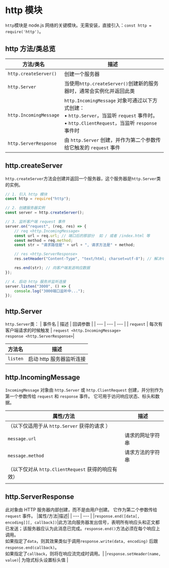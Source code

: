 # http 模块

`http`模块是 node.js 网络的关键模块。无需安装，直接引入：`const http = require('http')`。

## http 方法/类总览

| 方法/类名              | 描述      |
| ---------------------- | --------------------- |
| `http.createServer()`    | 创建一个服务器 |
| `http.Server`          | 当使用`http.createServer()`创建新的服务器时，通常会实例化并返回此类|
| `http.IncomingMessage` | `http.IncomingMessage` 对象可通过以下方式创建：<br>• `http.Server`，当监听 `request` 事件时。<br> • `http.ClientRequest`，当监听 `response` 事件时 |
| `http.ServerResponse` | 由 `http.Server` 创建，并作为第二个参数传给它触发的 `request` 事件 |

## http.createServer

`http.createServer`方法会创建并返回一个服务器，这个服务器是`http.Server`类的实例。

```js
// 1. 引入 http 模块
const http = require("http");

// 2. 创建服务器实例
const server = http.createServer();

// 3. 监听客户端 request 事件
server.on("request", (req, res) => {
	// req <http.IncomingMessage>
	const url = req.url; // 端口后的那部分  如 / 或者 /index.html 等
	const method = req.method;
	const str = "请求路径是" + url + ", 请求方法是" + method;

	// res <http.ServerResponse>
	res.setHeader("Content-Type", "text/html; charset=utf-8"); // 解决中文乱码的情况

	res.end(str); // 向客户端发送响应数据
});

// 4. 启动 http 服务并监听连接
server.listen("3000", () => {
	console.log("3000端口监听中...");
});
```

## http.Server

`http.Server`类：
| 事件名 | 描述 | 回调参数 |
| --- | --- | --- |
| `request` | 每次有客户端请求的时候触发 | `request <http.IncomingMessage>`<br> `response <http.ServerResponse>`|

| 方法名   | 描述                     |
| -------- | ------------------------ |
| `listen` | 启动 http 服务器监听连接 |

## http.IncomingMessage

`IncomingMessage` 对象由 `http.Server` 或 `http.ClientRequest` 创建，并分别作为第一个参数传给 `request` 和 `response` 事件。 它可用于访问响应状态、标头和数据。

| 属性/方法                                      | 描述             |
| ---------------------------------------------- | ---------------- |
| （以下仅适用于从 `http.Server` 获得的请求 ）       |                  |
| `message.url`                                  | 请求的网址字符串 |
| `message.method`                               | 请求方法的字符串 |
| （以下仅对从 `http.ClientRequest` 获得的响应有效） |                  |
|  |  |

## http.ServerResponse

此对象由 HTTP 服务器内部创建，而不是由用户创建。 它作为第二个参数传给 `request` 事件。
|属性/方法|描述|
| --- | --- |
|`response.end([data[, encoding]][, callback])`|此方法向服务器发出信号，表明所有响应头和正文都已发送；该服务器应认为此消息已完成。`response.end()`方法必须在每个响应上调用。<br>如果指定了`data`，则其效果类似于调用`response.write(data, encoding)` 后跟 `response.end(callback)`。<br>如果指定了`callback`，则将在响应流完成时调用。|
|`response.setHeader(name, value)`| 为隐式标头设置标头值 |
